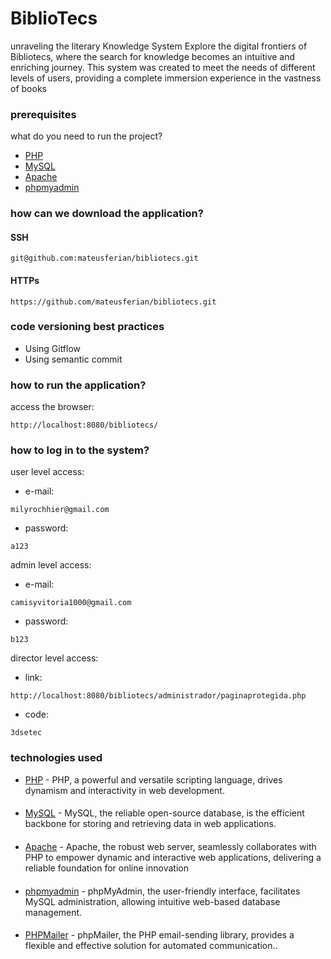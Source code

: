 # BiblioTecs
unraveling the literary Knowledge System
Explore the digital frontiers of Bibliotecs, where the search for knowledge becomes an intuitive and enriching journey. This system was created to meet the needs of different levels of users, providing a complete immersion experience in the vastness of books

### prerequisites
what do you need to run the project?
 * [PHP](https://www.php.net/)
 * [MySQL](https://www.mysql.com/)
 * [Apache](https://httpd.apache.org/)
 * [phpmyadmin](https://www.phpmyadmin.net/)

### how can we download the application?
#### SSH
```
git@github.com:mateusferian/bibliotecs.git
```
#### HTTPs
```
https://github.com/mateusferian/bibliotecs.git
```

### code versioning best practices
* Using Gitflow
* Using semantic commit

### how to run the application?
access the browser:

```
http://localhost:8080/bibliotecs/
```

### how to log in to the system?
user level access:
* e-mail:
```
milyrochhier@gmail.com
```
* password:

```
a123
```

admin level access:
* e-mail:
```
camisyvitoria1000@gmail.com
```
* password:

```
b123
```

director level access:

* link:
```
http://localhost:8080/bibliotecs/administrador/paginaprotegida.php
```
* code:

```
3dsetec
```

### technologies used

* [PHP](https://www.php.net/) - PHP, a powerful and versatile scripting language, drives dynamism and interactivity in web development.
####
* [MySQL](https://www.mysql.com/) - MySQL, the reliable open-source database, is the efficient backbone for storing and retrieving data in web applications.
####
* [Apache](https://httpd.apache.org/) - Apache, the robust web server, seamlessly collaborates with PHP to empower dynamic and interactive web applications, delivering a reliable foundation for online innovation
####
* [phpmyadmin](https://www.phpmyadmin.net/) - phpMyAdmin, the user-friendly interface, facilitates MySQL administration, allowing intuitive web-based database management.
####
* [PHPMailer](https://github.com/PHPMailer/PHPMailer) - phpMailer, the PHP email-sending library, provides a flexible and effective solution for automated communication..